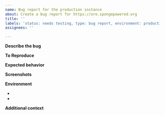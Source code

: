 ```yaml
---
name: Bug report for the production instance
about: Create a bug report for https://ore.spongepowered.org
title: ''
labels: 'status: needs testing, type: bug report, environment: production'
assignees: ''

---
```


<!--
Please check if the error also occurs on our staging instance at https://ore.stage.spongemc.org.
If so, enter the error details. Otherwise, the bug is already fixed and will disappear
when we deploy the next version to the production server at https://ore.spongepowered.org.
-->

**Describe the bug**
<!-- A clear and concise description of what the bug is. -->

**To Reproduce**
<!-- Steps to reproduce the behavior. Example:
1. Go to '...'
2. Click on '....'
3. Scroll down to '....'
4. See error
 -->

**Expected behavior**
<!-- A clear and concise description of what you expected to happen. -->

**Screenshots**
<!-- If applicable, add screenshots to help explain your problem. -->

**Environment <!-- please complete the following information -->**
 - <!-- Operating System & Version [e.g. iOS, android, windows, ubuntu, macos] -->
 - <!-- Browser & Version [e.g. chrome, firefox, safari] -->

**Additional context**
<!-- Add any other context about the problem here. -->
